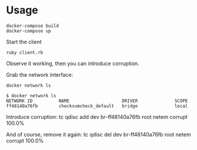 # Usage

    docker-compose build
    docker-compose up

Start the client

    ruby client.rb

Observe it working, then you can introduce corruption.

Grab the network interface:

    docker network ls

```
$ docker network ls
NETWORK ID          NAME                    DRIVER              SCOPE
ff48140a76fb        checksumcheck_default   bridge              local
```

Introduce corruption:
  tc qdisc add dev br-ff48140a76fb root netem corrupt 100.0%

And of course, remove it again:
  tc qdisc del dev br-ff48140a76fb root netem corrupt 100.0%
